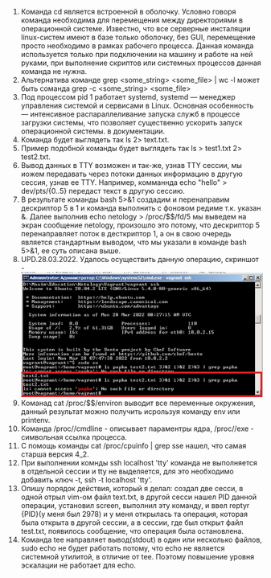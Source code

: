 1.  Команда cd является встроенной в оболочку. Условно говоря команда необходима для перемещения между директориями в операционной системе. Известно, что все серверные инсталяции linux-систем имеют в базе только оболочку, без GUI, перемещение просто необходимо в рамках рабочего процесса. Данная команда используется только при подключении на машину и работе на ней руками, при выполнение скриптов или системных процессов данная команда не нужна.
2.  Альтернатива команде grep <some_string> <some_file> | wc -l может быть соманда grep -c <some_string> <some_file>
3.  Под процессом pid 1 работает systemd, systemd — менеджер управления системой и сервисами в Linux. Основная особенность — интенсивное распараллеливание запуска служб в процессе загрузки системы, что позволяет существенно ускорить запуск операционной системы. в документации.
4.  Команда будет выглядеть так ls 2> text.txt.
5.  Пример подобной команды будет выглядеть так ls > test1.txt 2> test2.txt.
6.  Вывод данных в TTY возможен и так-же, узнав TTY сессии, мы иожем передавать через потоки данных информацию в другую сессия, узнав ее TTY. Например, комманнда echo "hello" > dev/pts/{0..5} передаст текст в другую сессию.
7. В результате команды bash 5>&1 создадим и перенаправим дескриптор 5 в 1 и команда выполнить с фоновом редиме т.к. указан &. Далее выполнив echo netology > /proc/$$/fd/5 мы выведем на экран сообщение netology, произошло это потому, что дескриптор 5 перенаправляет поток в десткриптор 1, а он в свою очередь является стандартным выводом, что мы указали в команде bash 5>&1, ее суть описана выше.
8. UPD.28.03.2022. Удалось осуществить данную операцию, скриншот - ![ScreenTask8](https://github.com/Atlipoka/devops_netology/blob/main/Terminal/screen1.jpg)
9. Команад cat /proc/$$/environ выводит все переменные окружения, данный результат можно получить исрользуя команду env или printenv.
10. Команда /proc/<PID>/cmdline - описывает параментры ядра, /proc/<PID>/exe - символьная ссылка процесса.
11. С помощь команды cat /proc/cpuinfo | grep sse нашел, что самая старша версия 4_2.
12. При выполнении комнды ssh localhost 'tty' команда не выполняется в отдельной сессии и tty не выделяется, для это необходимо добавить ключ -t, ssh -t localhost 'tty'.
13. Опишу порядок действия, который я делал: создал две сесси, в одной отрыл vim-ом файл text.txt, в другой сесси нашел PID данной операции, установил screen, выполнил эту команду, и ввел reptyr {PID}(у меня был 2978) и у меня открылась та операция, которая была открыта в другой сессии, а в сессии, где был открыт файл test.txt, появилось сообщение, что операция была остановлена.
14. Команда tee направляет вывод(stdout) в один или несколько файлов, sudo echo не будет работать потому, что echo не является системной утилитой, в отличие от tee. Поэтому повышение уровня эскалации не работает для echo.
